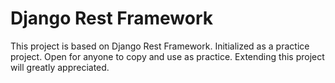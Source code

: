# Django Rest Framework

This project is based on Django Rest Framework. Initialized as a practice project. Open for anyone to copy and use as practice. Extending this project will greatly appreciated.